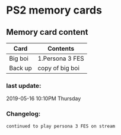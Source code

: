 # PS2 memory cards


## Memory card content

| Card | Contents |
| ------ | ------ |
| Big boi | 1.Persona 3 FES |
| Back up | copy of big boi |

### last update:

2019-05-16 10:10PM Thursday

### Changelog:
    continued to play persona 3 FES on stream
